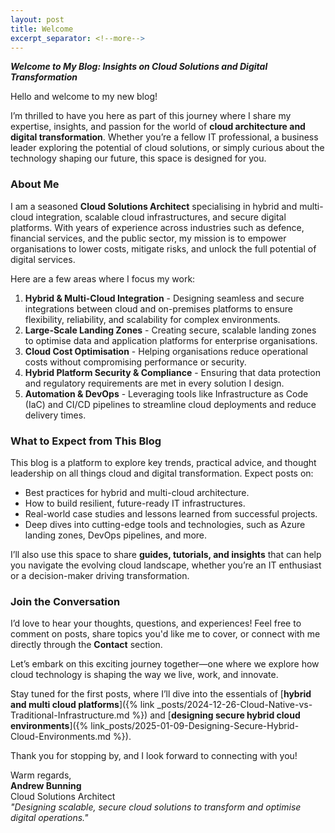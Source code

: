 ```yaml
---
layout: post
title: Welcome
excerpt_separator: <!--more-->
---
```



***Welcome to My Blog: Insights on Cloud Solutions and Digital Transformation***

Hello and welcome to my new blog!

I’m thrilled to have you here as part of this journey where I share my expertise, insights, and passion for the world of **cloud architecture and digital transformation**. Whether you’re a fellow IT professional, a business leader exploring the potential of cloud solutions, or simply curious about the technology shaping our future, this space is designed for you.

<!--more-->

### **About Me**

I am a seasoned **Cloud Solutions Architect** specialising in hybrid and multi-cloud integration, scalable cloud infrastructures, and secure digital platforms. With years of experience across industries such as defence, financial services, and the public sector, my mission is to empower organisations to lower costs, mitigate risks, and unlock the full potential of digital services.

Here are a few areas where I focus my work:

1. **Hybrid & Multi-Cloud Integration**
        - Designing seamless and secure integrations between cloud and on-premises platforms to ensure flexibility, reliability, and scalability for complex environments.
2. **Large-Scale Landing Zones**
        - Creating secure, scalable landing zones to optimise data and application platforms for enterprise organisations.
3. **Cloud Cost Optimisation**
        - Helping organisations reduce operational costs without compromising performance or security.
4. **Hybrid Platform Security & Compliance**
        - Ensuring that data protection and regulatory requirements are met in every solution I design.
5. **Automation & DevOps**
		- Leveraging tools like Infrastructure as Code (IaC) and CI/CD pipelines to streamline cloud deployments and reduce delivery times.

### **What to Expect from This Blog**

This blog is a platform to explore key trends, practical advice, and thought leadership on all things cloud and digital transformation. Expect posts on:

- Best practices for hybrid and multi-cloud architecture.
- How to build resilient, future-ready IT infrastructures.
- Real-world case studies and lessons learned from successful projects.
- Deep dives into cutting-edge tools and technologies, such as Azure landing zones, DevOps pipelines, and more.

I’ll also use this space to share **guides, tutorials, and insights** that can help you navigate the evolving cloud landscape, whether you’re an IT enthusiast or a decision-maker driving transformation.

### **Join the Conversation**

I’d love to hear your thoughts, questions, and experiences! Feel free to comment on posts, share topics you'd like me to cover, or connect with me directly through the **Contact** section.

Let’s embark on this exciting journey together—one where we explore how cloud technology is shaping the way we live, work, and innovate.

Stay tuned for the first posts, where I’ll dive into the essentials of [**hybrid and multi cloud platforms**]({% link _posts/2024-12-26-Cloud-Native-vs-Traditional-Infrastructure.md %}) and [**designing secure hybrid cloud environments**]({% link_posts/2025-01-09-Designing-Secure-Hybrid-Cloud-Environments.md %}).

Thank you for stopping by, and I look forward to connecting with you!

Warm regards,  
**Andrew Bunning**  
Cloud Solutions Architect  
_"Designing scalable, secure cloud solutions to transform and optimise digital operations."_